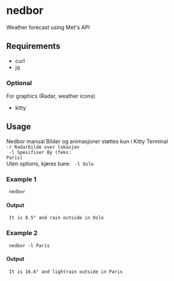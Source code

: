 # nedbor
Weather forecast using Met's API

## Requirements
* curl
* jq
### Optional
For graphics (Radar, weather icons)
* kitty

## Usage

Nedbor manual
 Bilder og animasjoner støttes kun i Kitty Terminal<br>
 <code>-r Radarbilde over lokasjon<br>
 -l Spesifiser By (feks: Paris)<br></code>
 Uten options, kjøres bare: <code> -l Oslo </code>

### Example 1
<code> nedbor </code>
#### Output 
<code> It is 8.5° and rain outside in Oslo </code>

### Example 2
<code> nedbor -l Paris </code>
#### Output
<code> It is 16.6° and lightrain outside in Paris </code>
